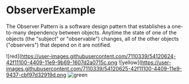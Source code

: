 # ObserverExample

The Observer Pattern is a software design pattern that establishes a one-to-many dependency between objects. Anytime the state of one of the objects (the "subject" or "observable") changes, all of the other objects ("observers") that depend on it are notified.


![red](https://user-images.githubusercontent.com/7110339/54120624-42f11100-4409-11e9-9b69-1607d2a0715c.png
![yellow](https://user-images.githubusercontent.com/7110339/54120625-42f11100-4409-11e9-9437-cbf97d32919d.png 
![green](https://user-images.githubusercontent.com/7110339/54120623-42587a80-4409-11e9-9ad3-c9bad8c5dfbc.png)
